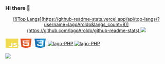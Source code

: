 ### Hi there 👋

<!--
**IagoAroldo/IagoAroldo** is a ✨ _special_ ✨ repository because its `README.md` (this file) appears on your GitHub profile.

Here are some ideas to get you started:

- 🔭 I’m currently working on ...
- 🌱 I’m currently learning ...
- 👯 I’m looking to collaborate on ...
- 🤔 I’m looking for help with ...
- 💬 Ask me about ...
- 📫 How to reach me: ...
- 😄 Pronouns: ...
- ⚡ Fun fact: ...
-->

<div align="center">
  <a href="https://github.com/IagoAroldo">
<!--   <img height="180em" src="https://github-readme-stats.vercel.app/api/top-langs/?username=IagoAroldo"/> -->
  [![Top Langs](https://github-readme-stats.vercel.app/api/top-langs/?username=IagoAroldo&langs_count=8)](https://github.com/IagoAroldo/github-readme-stats)
  <img height="180em" src="https://github-readme-stats.vercel.app/api?username=IagoAroldo&show_icons=true&theme=radical"/>
 </div>
 <div style="display: inline_block"><br>
  <img align="center" alt="Iago-Js" height="30" width="40" src="https://raw.githubusercontent.com/devicons/devicon/master/icons/javascript/javascript-plain.svg">
  <img align="center" alt="Iago-HTML" height="30" width="40" src="https://raw.githubusercontent.com/devicons/devicon/master/icons/html5/html5-original.svg">
  <img align="center" alt="Iago-CSS" height="30" width="40" src="https://raw.githubusercontent.com/devicons/devicon/master/icons/css3/css3-original.svg">
  <img align="center" alt="Iago-PHP" height="30" width="40" src="https://cdn.jsdelivr.net/gh/devicons/devicon/icons/php/php-plain.svg" />
  <img align="center" alt="Iago-PHP" height="40" width="40" src="https://cdn.jsdelivr.net/gh/devicons/devicon/icons/mysql/mysql-plain-wordmark.svg" />
          
       
 </div> <br>
 
 <div> 
 <a href="#" target="_blank"><img src="https://img.shields.io/badge/-LinkedIn-%230077B5?style=for-the-badge&logo=linkedin&logoColor=white" target="_blank"></a>
 </div>
